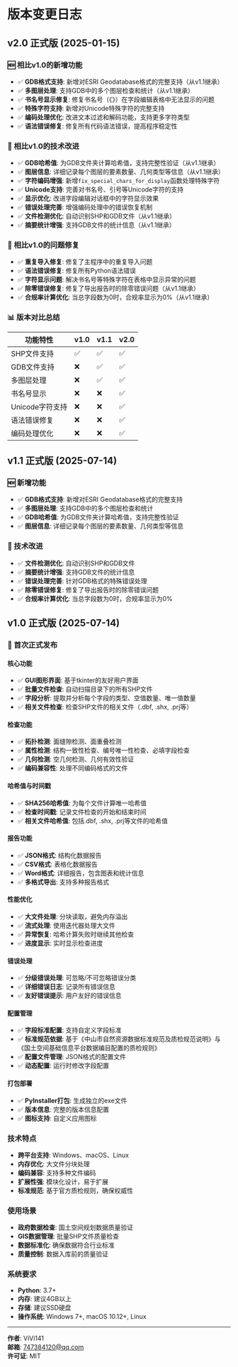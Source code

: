 # 版本变更日志

## v2.0 正式版 (2025-01-15)

### 🆕 相比v1.0的新增功能
- ✅ **GDB格式支持**: 新增对ESRI Geodatabase格式的完整支持（从v1.1继承）
- ✅ **多图层处理**: 支持GDB中的多个图层检查和统计（从v1.1继承）
- ✅ **书名号显示修复**: 修复书名号（《》）在字段编辑表格中无法显示的问题
- ✅ **特殊字符支持**: 新增对Unicode特殊字符的完整支持
- ✅ **编码处理优化**: 改进文本过滤和解码功能，支持更多字符类型
- ✅ **语法错误修复**: 修复所有代码语法错误，提高程序稳定性

### 🔧 相比v1.0的技术改进
- ✅ **GDB哈希值**: 为GDB文件夹计算哈希值，支持完整性验证（从v1.1继承）
- ✅ **图层信息**: 详细记录每个图层的要素数量、几何类型等信息（从v1.1继承）
- ✅ **字符编码增强**: 新增`fix_special_chars_for_display`函数处理特殊字符
- ✅ **Unicode支持**: 完善对书名号、引号等Unicode字符的支持
- ✅ **显示优化**: 改进字段编辑对话框中的字符显示效果
- ✅ **错误处理完善**: 增强编码处理中的错误恢复机制
- ✅ **文件检测优化**: 自动识别SHP和GDB文件（从v1.1继承）
- ✅ **摘要统计增强**: 支持GDB文件的统计信息（从v1.1继承）

### 🐛 相比v1.0的问题修复
- ✅ **重复导入修复**: 修复了主程序中的重复导入问题
- ✅ **语法错误修复**: 修复所有Python语法错误
- ✅ **字符显示问题**: 解决书名号等特殊字符在表格中显示异常的问题
- ✅ **除零错误修复**: 修复了导出报告时的除零错误问题（从v1.1继承）
- ✅ **合规率计算优化**: 当总字段数为0时，合规率显示为0%（从v1.1继承）

### 📊 版本对比总结
| 功能特性 | v1.0 | v1.1 | v2.0 |
|---------|------|------|------|
| SHP文件支持 | ✅ | ✅ | ✅ |
| GDB文件支持 | ❌ | ✅ | ✅ |
| 多图层处理 | ❌ | ✅ | ✅ |
| 书名号显示 | ❌ | ❌ | ✅ |
| Unicode字符支持 | ❌ | ❌ | ✅ |
| 语法错误修复 | ❌ | ❌ | ✅ |
| 编码处理优化 | ❌ | ❌ | ✅ |

## v1.1 正式版 (2025-07-14)

### 🆕 新增功能
- ✅ **GDB格式支持**: 新增对ESRI Geodatabase格式的完整支持
- ✅ **多图层处理**: 支持GDB中的多个图层检查和统计
- ✅ **GDB哈希值**: 为GDB文件夹计算哈希值，支持完整性验证
- ✅ **图层信息**: 详细记录每个图层的要素数量、几何类型等信息

### 🔧 技术改进
- ✅ **文件检测优化**: 自动识别SHP和GDB文件
- ✅ **摘要统计增强**: 支持GDB文件的统计信息
- ✅ **错误处理完善**: 针对GDB格式的特殊错误处理
- ✅ **除零错误修复**: 修复了导出报告时的除零错误问题
- ✅ **合规率计算优化**: 当总字段数为0时，合规率显示为0%

## v1.0 正式版 (2025-07-14)

### 🎉 首次正式发布

#### 核心功能
- ✅ **GUI图形界面**: 基于tkinter的友好用户界面
- ✅ **批量文件检查**: 自动扫描目录下的所有SHP文件
- ✅ **字段分析**: 提取并分析每个字段的类型、空值数量、唯一值数量
- ✅ **相关文件检查**: 检查SHP文件的相关文件（.dbf, .shx, .prj等）

#### 检查功能
- ✅ **拓扑检测**: 面缝隙检测、面重叠检测
- ✅ **属性检测**: 结构一致性检查、编号唯一性检查、必填字段检查
- ✅ **几何检测**: 空几何检测、几何有效性验证
- ✅ **编码兼容性**: 处理不同编码格式的文件

#### 哈希值与时间戳
- ✅ **SHA256哈希值**: 为每个文件计算唯一哈希值
- ✅ **检查时间戳**: 记录文件检查的开始和结束时间
- ✅ **相关文件哈希值**: 包括.dbf, .shx, .prj等文件的哈希值

#### 报告功能
- ✅ **JSON格式**: 结构化数据报告
- ✅ **CSV格式**: 表格化数据报告
- ✅ **Word格式**: 详细报告，包含图表和统计信息
- ✅ **多格式导出**: 支持多种报告格式

#### 性能优化
- ✅ **大文件处理**: 分块读取，避免内存溢出
- ✅ **流式处理**: 使用迭代器处理大文件
- ✅ **异常恢复**: 哈希计算失败时继续其他检查
- ✅ **进度显示**: 实时显示检查进度

#### 错误处理
- ✅ **分级错误处理**: 可忽略/不可忽略错误分类
- ✅ **详细错误日志**: 记录所有错误信息
- ✅ **友好错误提示**: 用户友好的错误信息

#### 配置管理
- ✅ **字段标准配置**: 支持自定义字段标准
- ✅ **标准规范依据**: 基于《中山市自然资源数据标准规范及质检规范说明》与《国土空间基础信息平台数据编目配置的质检规则》
- ✅ **配置文件管理**: JSON格式的配置文件
- ✅ **动态配置**: 运行时修改字段配置

#### 打包部署
- ✅ **PyInstaller打包**: 生成独立的exe文件
- ✅ **版本信息**: 完整的版本信息配置
- ✅ **图标支持**: 自定义应用图标

### 技术特点
- **跨平台支持**: Windows、macOS、Linux
- **内存优化**: 大文件分块处理
- **编码兼容**: 支持多种文件编码
- **扩展性强**: 模块化设计，易于扩展
- **标准规范**: 基于官方质检规则，确保权威性

### 使用场景
- **政府数据检查**: 国土空间规划数据质量验证
- **GIS数据管理**: 批量SHP文件质量检查
- **数据标准化**: 确保数据符合行业标准
- **质量控制**: 数据入库前的质量验证

### 系统要求
- **Python**: 3.7+
- **内存**: 建议4GB以上
- **存储**: 建议SSD硬盘
- **操作系统**: Windows 7+, macOS 10.12+, Linux

---

**作者**: ViVi141  
**邮箱**: 747384120@qq.com  
**许可证**: MIT 